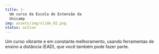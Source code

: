 ```yaml
---
title: |-
  Um curso da Escola de Extensão da
  Unicamp
img: assets/img/slide_02.png
status: active
---
```


Um curso vibrante e em constante melhoramento, usando ferramentas de ensino a distância
(EAD), que você também pode fazer parte.